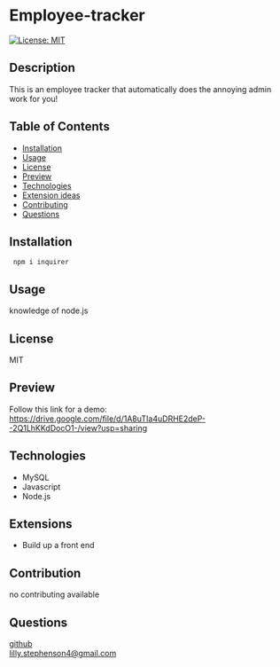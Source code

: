 # Employee-tracker
  [![License: MIT](https://img.shields.io/badge/License-MIT-yellow.svg)](https://opensource.org/licenses/MIT)
  ## Description
  This is an employee tracker that automatically does the annoying admin work for you!
  ## Table of Contents 
  - [Installation](#installation)
  - [Usage](#usage)
  - [License](#license)
  - [Preview](#preview)
  - [Technologies](#technologies)
  - [Extension ideas](#extensions)
  - [Contributing](#contribution)
  - [Questions](#questions)
  ## Installation
     npm i inquirer
  ## Usage
  knowledge of node.js
  ## License
  MIT
  ## Preview
  Follow this link for a demo: https://drive.google.com/file/d/1A8uTIa4uDRHE2deP--2Q1LhKKdDocO1-/view?usp=sharing
  ## Technologies
  - MySQL
  - Javascript
  - Node.js
  ## Extensions
  - Build up a front end
  ## Contribution
  no contributing available
  ## Questions
<a href= "https://github.com/lills1"> github </a>
<br>
<a href="mailto:lilly.stephenson4@gmail.com"> lilly.stephenson4@gmail.com</a>

